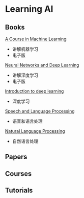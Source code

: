 # Learning AI

## Books


[A Course in Machine Learning](http://ciml.info/)
- 讲解机器学习
- 电子版

[Neural Networks and Deep Learning](http://neuralnetworksanddeeplearning.com/)
- 讲解深度学习
- 电子版

[Introduction to deep learning](https://mitpress.mit.edu/9780262039512/introduction-to-deep-learning/)
- 深度学习

[Speech and Language Processing](https://web.stanford.edu/~jurafsky/slpdraft/)
- 语音和语言处理

[Natural Language Processing](https://github.com/jacobeisenstein/gt-nlp-class/blob/master/notes/eisenstein-nlp-notes.pdf)
- 自然语言处理


## Papers

## Courses


## Tutorials

